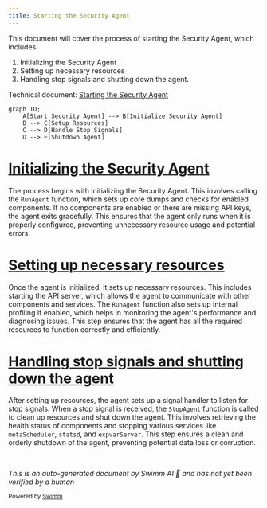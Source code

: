 ```yaml
---
title: Starting the Security Agent
---
```

This document will cover the process of starting the Security Agent, which includes:

1. Initializing the Security Agent
2. Setting up necessary resources
3. Handling stop signals and shutting down the agent.

Technical document: <SwmLink doc-title="Starting the Security Agent">[Starting the Security Agent](/.swm/starting-the-security-agent.r1zyr5bf.sw.md)</SwmLink>

```mermaid
graph TD;
    A[Start Security Agent] --> B[Initialize Security Agent]
    B --> C[Setup Resources]
    C --> D[Handle Stop Signals]
    D --> E[Shutdown Agent]
```

# [Initializing the Security Agent](https://app.swimm.io/repos/Z2l0aHViJTNBJTNBZGF0YWRvZy1hZ2VudCUzQSUzQVN3aW1tLURlbW8=/docs/r1zyr5bf#starting-the-security-agent)

The process begins with initializing the Security Agent. This involves calling the `RunAgent` function, which sets up core dumps and checks for enabled components. If no components are enabled or there are missing API keys, the agent exits gracefully. This ensures that the agent only runs when it is properly configured, preventing unnecessary resource usage and potential errors.

# [Setting up necessary resources](https://app.swimm.io/repos/Z2l0aHViJTNBJTNBZGF0YWRvZy1hZ2VudCUzQSUzQVN3aW1tLURlbW8=/docs/r1zyr5bf#runagent)

Once the agent is initialized, it sets up necessary resources. This includes starting the API server, which allows the agent to communicate with other components and services. The `RunAgent` function also sets up internal profiling if enabled, which helps in monitoring the agent's performance and diagnosing issues. This step ensures that the agent has all the required resources to function correctly and efficiently.

# [Handling stop signals and shutting down the agent](https://app.swimm.io/repos/Z2l0aHViJTNBJTNBZGF0YWRvZy1hZ2VudCUzQSUzQVN3aW1tLURlbW8=/docs/r1zyr5bf#stopping-the-security-agent)

After setting up resources, the agent sets up a signal handler to listen for stop signals. When a stop signal is received, the `StopAgent` function is called to clean up resources and shut down the agent. This involves retrieving the health status of components and stopping various services like `metaScheduler`, `statsd`, and `expvarServer`. This step ensures a clean and orderly shutdown of the agent, preventing potential data loss or corruption.

&nbsp;

*This is an auto-generated document by Swimm AI 🌊 and has not yet been verified by a human*

<SwmMeta version="3.0.0" repo-id="Z2l0aHViJTNBJTNBZGF0YWRvZy1hZ2VudCUzQSUzQVN3aW1tLURlbW8=" repo-name="datadog-agent"><sup>Powered by [Swimm](/)</sup></SwmMeta>
